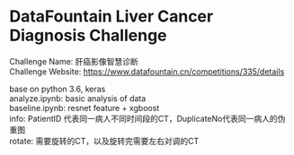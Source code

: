 # DataFountain Liver Cancer Diagnosis Challenge
Challenge Name: 肝癌影像智慧诊断  
Challenge Website: https://www.datafountain.cn/competitions/335/details

base on python 3.6, keras  
analyze.ipynb: basic analysis of data  
baseline.ipynb: resnet feature + xgboost  
info: PatientID 代表同一病人不同时间段的CT，DuplicateNo代表同一病人的伪重图  
rotate: 需要旋转的CT，以及旋转完需要左右对调的CT
